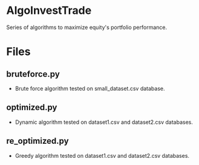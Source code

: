 # AlgoInvestTrade
Series of algorithms to maximize equity's portfolio performance. 

# Files

## bruteforce.py

* Brute force algorithm tested on small_dataset.csv database.

## optimized.py

* Dynamic algorithm tested on dataset1.csv and dataset2.csv databases.

## re_optimized.py

* Greedy algorithm tested on dataset1.csv and dataset2.csv databases.
